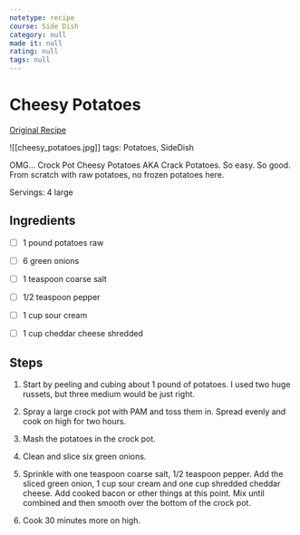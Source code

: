 ```yaml
---
notetype: recipe
course: Side Dish
category: null
made it: null
rating: null
tags: null
---
```

# Cheesy Potatoes

[Original Recipe](https://www.101cookingfortwo.com/crock-pot-cheesy-potatoes)

![[cheesy_potatoes.jpg]]
tags: Potatoes, SideDish

OMG… Crock Pot Cheesy Potatoes AKA Crack Potatoes. So easy. So good. From scratch with raw potatoes, no frozen potatoes here.

Servings: 4 large

## Ingredients
- [ ] 1 pound potatoes raw
- [ ] 6 green onions
- [ ] 1 teaspoon coarse salt
- [ ] 1/2 teaspoon pepper
- [ ] 1 cup sour cream
- [ ] 1 cup cheddar cheese shredded


## Steps
1) Start by peeling and cubing about 1 pound of potatoes. I used two huge russets, but three medium would be just right.

2) Spray a large crock pot with PAM and toss them in. Spread evenly and cook on high for two hours.

3) Mash the potatoes in the crock pot.

4) Clean and slice six green onions.

5) Sprinkle with one teaspoon coarse salt, 1/2 teaspoon pepper. Add the sliced green onion, 1 cup sour cream and one cup shredded cheddar cheese. Add cooked bacon or other things at this point. Mix until combined and then smooth over the bottom of the crock pot.

6) Cook 30 minutes more on high.

